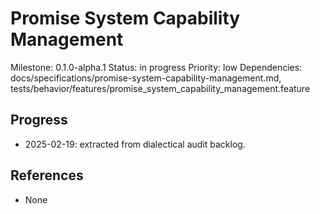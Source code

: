 # Promise System Capability Management
Milestone: 0.1.0-alpha.1
Status: in progress
Priority: low
Dependencies: docs/specifications/promise-system-capability-management.md, tests/behavior/features/promise_system_capability_management.feature

## Progress
- 2025-02-19: extracted from dialectical audit backlog.

## References
- None
